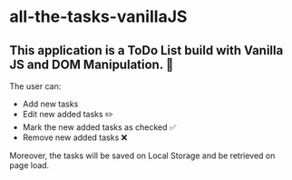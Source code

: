 # all-the-tasks-vanillaJS

## This application is a ToDo List build with Vanilla JS and DOM Manipulation. :calendar:

The user can:
- Add new tasks
- Edit new added tasks :pencil2:
- Mark the new added tasks as checked :white_check_mark:
- Remove new added tasks :x:

Moreover, the tasks will be saved on Local Storage and be retrieved on page load.


